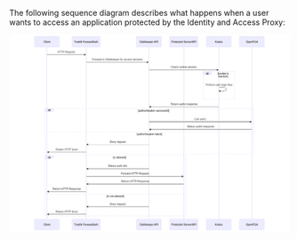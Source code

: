 The following sequence diagram describes what happens when a user wants to access an application
protected by the Identity and Access Proxy:

![Alt text](https://raw.githubusercontent.com/canonical/canonical-identity-platform-docs/main/Diagram_sources/identity-access-proxy-auth-flow.png "IAP Flow")
